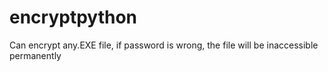 # encryptpython
Can encrypt any.EXE file, if password is wrong, the file will be inaccessible permanently

